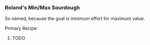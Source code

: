 ### Roland's Min/Max Sourdough

So named, because the goal is minimum effort for maximum value.

Primary Recipe:
1. TODO

